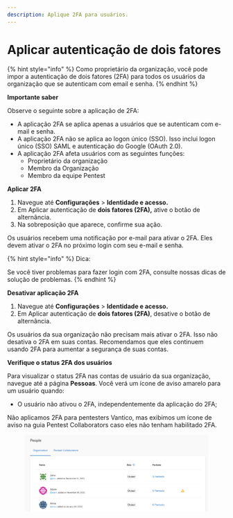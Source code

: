 ```yaml
---
description: Aplique 2FA para usuários.
---
```


# Aplicar autenticação de dois fatores

{% hint style="info" %}
Como proprietário da organização, você pode impor a autenticação de dois fatores (2FA) para todos os usuários da organização que se autenticam com email e senha.
{% endhint %}



**Importante saber**

Observe o seguinte sobre a aplicação de 2FA:

* A aplicação 2FA se aplica apenas a usuários que se autenticam com e-mail e senha.
* A aplicação 2FA não se aplica ao logon único (SSO). Isso inclui logon único (SSO) SAML e autenticação do Google (OAuth 2.0).
* A aplicação 2FA afeta usuários com as seguintes funções:
  * Proprietário da organização
  * Membro da Organização
  * Membro da equipe Pentest



**Aplicar 2FA**

1. Navegue até **Configurações** > **Identidade e acesso.**
2. Em Aplicar autenticação de **dois fatores (2FA),** ative o botão de alternância.
3. Na sobreposição que aparece, confirme sua ação.

Os usuários recebem uma notificação por e-mail para ativar o 2FA. Eles devem ativar o 2FA no próximo login com seu e-mail e senha.



{% hint style="info" %}
Dica:

Se você tiver problemas para fazer login com 2FA, consulte nossas dicas de solução de problemas.
{% endhint %}



**Desativar aplicação 2FA**

1. Navegue até **Configurações** > **Identidade e acesso.**
2. Em Aplicar autenticação de **dois fatores (2FA)**, desative o botão de alternância.

Os usuários da sua organização não precisam mais ativar o 2FA. Isso não desativa o 2FA em suas contas. Recomendamos que eles continuem usando 2FA para aumentar a segurança de suas contas.



**Verifique o status 2FA dos usuários**

Para visualizar o status 2FA nas contas de usuário da sua organização, navegue até a página **Pessoas**. Você verá um ícone de aviso amarelo para um usuário quando:

* O usuário não ativou o 2FA, independentemente da aplicação do 2FA;

Não aplicamos 2FA para pentesters Vantico, mas exibimos um ícone de aviso na guia Pentest Collaborators caso eles não tenham habilitado 2FA.

<figure><img src="../../../../.gitbook/assets/Check2FAStatus.png" alt=""><figcaption></figcaption></figure>
